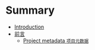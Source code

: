 # Summary

* [Introduction](README.md)
* [前言](前言.md)
    * [Project metadata `项目元数据`](project-metadata.md)

